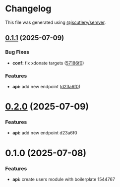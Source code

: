 # Changelog

This file was generated using [@jscutlery/semver](https://github.com/jscutlery/semver).

## [0.1.1](https://github.com/devmargooo/monolith/compare/@monolith/xdonate-0.1.0...@monolith/xdonate-0.1.1) (2025-07-09)

### Bug Fixes

- **conf:** fix xdonate targets ([57186f0](https://github.com/devmargooo/monolith/commit/57186f0fd53fe578c8053e7ddd0b0141ce65ac23))

### Features

- **api:** add new endpoint ([d23a6f0](https://github.com/devmargooo/monolith/commit/d23a6f0e6b6634717a287b8e86938edb084f4793))

# [0.2.0](/compare/@monolith/xdonate-0.1.0...@monolith/xdonate-0.2.0) (2025-07-09)

### Features

- **api:** add new endpoint d23a6f0

# 0.1.0 (2025-07-08)

### Features

- **api:** create users module with boilerplate 1544767
